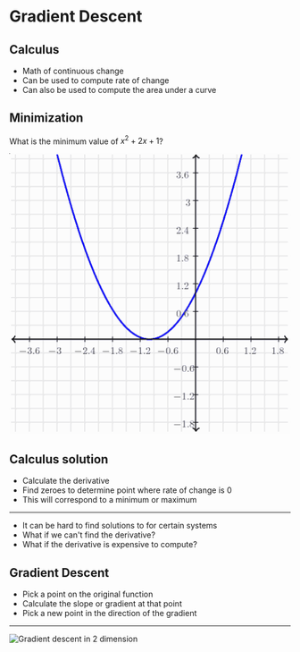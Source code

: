Gradient Descent
================

Calculus
--------

- Math of continuous change
- Can be used to compute rate of change
- Can also be used to compute the area under a curve

Minimization
------------

What is the minimum value of $x^2 + 2x + 1$?

![](media/eq1.png)

Calculus solution
-----------------

- Calculate the derivative
- Find zeroes to determine point where rate of change is 0
- This will correspond to a minimum or maximum

---

- It can be hard to find solutions to for certain systems
- What if we can't find the derivative?
- What if the derivative is expensive to compute?

Gradient Descent
----------------

- Pick a point on the original function
- Calculate the slope or gradient at that point
- Pick a new point in the direction of the gradient

---

![Gradient descent in 2 dimension](https://upload.wikimedia.org/wikipedia/commons/f/ff/Gradient_descent.svg)
